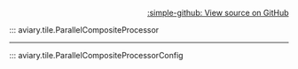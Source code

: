 <div style="text-align: right;" markdown>

[:simple-github: View source on GitHub][GitHub]

  [GitHub]: https://github.com/geospaitial-lab/aviary/blob/main/aviary/tile/tiles_processor.py

</div>

::: aviary.tile.ParallelCompositeProcessor

---

::: aviary.tile.ParallelCompositeProcessorConfig
